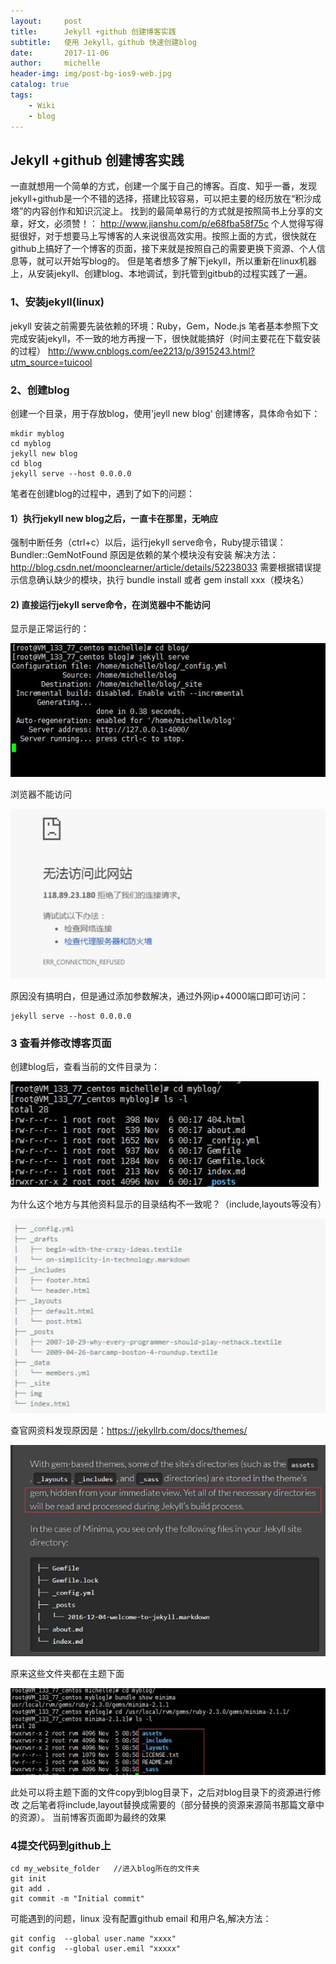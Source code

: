 ```yaml
---
layout:     post
title:      Jekyll +github 创建博客实践
subtitle:   使用 Jekyll，github 快速创建blog
date:       2017-11-06
author:     michelle
header-img: img/post-bg-ios9-web.jpg
catalog: true
tags:
    - Wiki
    - blog
---
```




## Jekyll +github 创建博客实践

一直就想用一个简单的方式，创建一个属于自己的博客。百度、知乎一番，发现jekyll+github是一个不错的选择，搭建比较容易，可以把主要的经历放在“积沙成塔”的内容创作和知识沉淀上。
找到的最简单易行的方式就是按照简书上分享的文章，好文，必须赞！：
http://www.jianshu.com/p/e68fba58f75c
个人觉得写得挺很好，对于想要马上写博客的人来说很高效实用。按照上面的方式，很快就在github上搞好了一个博客的页面，接下来就是按照自己的需要更换下资源、个人信息等，就可以开始写blog的。
但是笔者想多了解下jekyll，所以重新在linux机器上，从安装jekyll、创建blog、本地调试，到托管到gitbub的过程实践了一遍。
### 1、安装jekyll(linux)
jekyll 安装之前需要先装依赖的环境：Ruby，Gem，Node.js
笔者基本参照下文完成安装jekyll，不一致的地方再搜一下，很快就能搞好（时间主要花在下载安装的过程）
http://www.cnblogs.com/ee2213/p/3915243.html?utm_source=tuicool
### 2、创建blog

创建一个目录，用于存放blog，使用'jeyll new blog‘ 创建博客，具体命令如下：
```
mkdir myblog
cd myblog
jekyll new blog
cd blog
jekyll serve --host 0.0.0.0
```
笔者在创建blog的过程中，遇到了如下的问题：
#### 1）执行jekyll new blog之后，一直卡在那里，无响应
强制中断任务（ctrl+c）以后，运行jekyll serve命令，Ruby提示错误：
Bundler::GemNotFound 
原因是依赖的某个模块没有安装
解决方法：
http://blog.csdn.net/moonclearner/article/details/52238033
需要根据错误提示信息确认缺少的模块，执行
bundle install 或者
gem install xxx（模块名）
#### 2) 直接运行jekyll serve命令，在浏览器中不能访问
显示是正常运行的：

![jpg](/assets/images/1.jpg)

浏览器不能访问

![jpg2](/assets/images/3.jpg)

原因没有搞明白，但是通过添加参数解决，通过外网ip+4000端口即可访问：
```
jekyll serve --host 0.0.0.0
```
### 3 查看并修改博客页面
创建blog后，查看当前的文件目录为：

![jpg3](/assets/images/4.jpg)

为什么这个地方与其他资料显示的目录结构不一致呢？（include,layouts等没有）

![jpg4](/assets/images/5.jpg)

查官网资料发现原因是：https://jekyllrb.com/docs/themes/

![jpg5](/assets/images/6.jpg)

原来这些文件夹都在主题下面

![jpg6](/assets/images/7.jpg)

此处可以将主题下面的文件copy到blog目录下，之后对blog目录下的资源进行修改
之后笔者将include,layout替换成需要的（部分替换的资源来源简书那篇文章中的资源）。
当前博客页面即为最终的效果

### 4提交代码到github上
```
cd my_website_folder   //进入blog所在的文件夹
git init
git add .
git commit -m "Initial commit"
```
可能遇到的问题，linux 没有配置github email 和用户名,解决方法：
```
git config  --global user.name "xxxx"
git config  --global user.emil "xxxxx"
```





